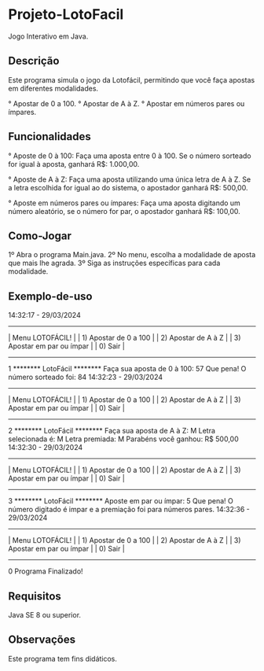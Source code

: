 # Projeto-LotoFacil

Jogo Interativo em Java.

## Descrição

Este programa simula o jogo da Lotofácil, permitindo que você faça apostas em diferentes modalidades.

° Apostar de 0 a 100.
° Apostar de A à Z.
° Apostar em números pares ou ímpares.

## Funcionalidades

° Aposte de 0 à 100:
Faça uma aposta entre 0 à 100. Se o número sorteado for igual à aposta, ganhará R$: 1.000,00.

° Aposte de A à Z: Faça uma aposta utilizando uma única letra de A à Z. Se a letra escolhida for igual ao do sistema,
o apostador ganhará R$: 500,00.

° Aposte em números pares ou ímpares: Faça uma aposta digitando um número aleatório, se o número for par, o apostador ganhará R$: 100,00.

## Como-Jogar

1º Abra o programa Main.java.
2º No menu, escolha a modalidade de aposta que mais lhe agrada.
3º Siga as instruções específicas para cada modalidade.

## Exemplo-de-uso

14:32:17 - 29/03/2024
  ******************************* 
|       Menu LOTOFÁCIL!           |
|   1) Apostar de 0 a 100         |
|   2) Apostar de A à Z           |
|   3) Apostar em par ou ímpar    |
|   0) Sair                       |
  ******************************* 
1
******** LotoFácil ********
Faça sua aposta de 0 à 100:
57
Que pena! O número sorteado foi: 84
14:32:23 - 29/03/2024
  ******************************* 
|       Menu LOTOFÁCIL!           |
|   1) Apostar de 0 a 100         |
|   2) Apostar de A à Z           |
|   3) Apostar em par ou ímpar    |
|   0) Sair                       |
  ******************************* 
2
******** LotoFácil ********
 Faça sua aposta de A à Z:
M
Letra selecionada é: M
Letra premiada: M
Parabéns você ganhou: R$ 500,00
14:32:30 - 29/03/2024
  ******************************* 
|       Menu LOTOFÁCIL!           |
|   1) Apostar de 0 a 100         |
|   2) Apostar de A à Z           |
|   3) Apostar em par ou ímpar    |
|   0) Sair                       |
  ******************************* 
3
******** LotoFácil ********
Aposte em par ou ímpar: 
5
Que pena! O número digitado é impar e a premiação foi para números pares.
14:32:36 - 29/03/2024
  ******************************* 
|       Menu LOTOFÁCIL!           |
|   1) Apostar de 0 a 100         |
|   2) Apostar de A à Z           |
|   3) Apostar em par ou ímpar    |
|   0) Sair                       |
  ******************************* 
0
Programa Finalizado!

## Requisitos

Java SE 8 ou superior.

## Observações

Este programa tem fins didáticos.
